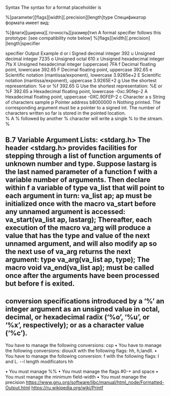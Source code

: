Syntax
The syntax for a format placeholder is

%[parameter][flags][width][.precision][length]type
Спецификатор формата имеет вид:

%[флаги][ширина][.точность][размер]тип
A format specifier follows this prototype: [see compatibility note below]
%[flags][width][.precision][length]specifier

specifier	Output	Example
d or i	Signed decimal integer	392
u	Unsigned decimal integer	7235
o	Unsigned octal	610
x	Unsigned hexadecimal integer	7fa
X	Unsigned hexadecimal integer (uppercase)	7FA
f	Decimal floating point, lowercase	392.65
F	Decimal floating point, uppercase	392.65
e	Scientific notation (mantissa/exponent), lowercase	3.9265e+2
E	Scientific notation (mantissa/exponent), uppercase	3.9265E+2
g	Use the shortest representation: %e or %f	392.65
G	Use the shortest representation: %E or %F	392.65
a	Hexadecimal floating point, lowercase	-0xc.90fep-2
A	Hexadecimal floating point, uppercase	-0XC.90FEP-2
c	Character	a
s	String of characters	sample
p	Pointer address	b8000000
n	Nothing printed.
The corresponding argument must be a pointer to a signed int.
The number of characters written so far is stored in the pointed location.	
%	A % followed by another % character will write a single % to the stream.	%


B.7 Variable Argument Lists: <stdarg.h>
The header <stdarg.h> provides facilities for stepping through a list of function arguments of
unknown number and type.
Suppose lastarg is the last named parameter of a function f with a variable number of
arguments. Then declare within f a variable of type va_list that will point to each argument
in turn:
 va_list ap;
ap must be initialized once with the macro va_start before any unnamed argument is
accessed:
va_start(va_list ap, lastarg);
Thereafter, each execution of the macro va_arg will produce a value that has the type and
value of the next unnamed argument, and will also modify ap so the next use of va_arg returns
the next argument:
type va_arg(va_list ap, type);
The macro
 void va_end(va_list ap);
must be called once after the arguments have been processed but before f is exited. 
--
conversion specifications introduced by a ‘%’
an integer argument as an unsigned value in octal, decimal, or hexadecimal radix (‘%o’, ‘%u’, or ‘%x’, respectively); or as a character value (‘%c’).
---
You have to manage the following conversions: csp
• You have to manage the following conversions: diouxX with the following flags: hh, h,landll.
• You have to manage the following conversion: f with the following flags: l and L.
--l
length modificators
hh

• You must manage %%
• You must manage the flags #0-+ and space
• You must manage the minimum field-width
• You must manage the precision
https://www.gnu.org/software/libc/manual/html_node/Formatted-Output.html
https://ru.wikipedia.org/wiki/Printf

